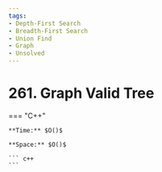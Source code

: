 ```yaml
---
tags:
- Depth-First Search
- Breadth-First Search
- Union Find
- Graph
- Unsolved
---
```



# 261. Graph Valid Tree

=== "C++"

    **Time:** $O()$

    **Space:** $O()$

    ``` c++
    ```